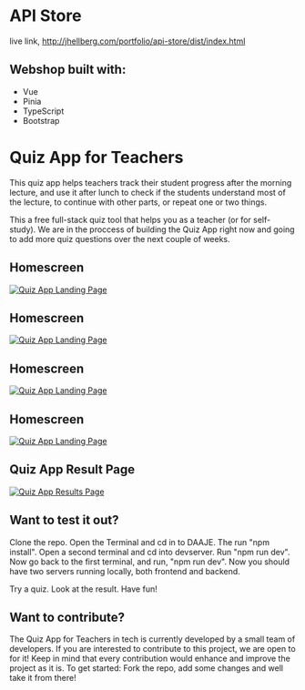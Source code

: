 # API Store
live link, http://jhellberg.com/portfolio/api-store/dist/index.html

## Webshop built with:
- Vue
- Pinia
- TypeScript
- Bootstrap

# Quiz App for Teachers
This quiz app helps teachers track their student progress after the morning lecture, and use it after lunch to check if the students understand most of the lecture, to continue with other parts, or repeat one or two things.

This a free full-stack quiz tool that helps you as a teacher (or for self-study). We are in the proccess of building the Quiz App right now and going to add more quiz questions over the next couple of weeks.

## Homescreen
[![Quiz App Landing Page](http://jhellberg.com/images/api-store-screenshot-1.jpg)](http://jhellberg.com/portfolio/api-store/dist/index.html)

## Homescreen
[![Quiz App Landing Page](http://jhellberg.com/images/api-store-screenshot-2.jpg)](#)

## Homescreen
[![Quiz App Landing Page](http://jhellberg.com/images/api-store-screenshot-3.jpg)](#)

## Homescreen
[![Quiz App Landing Page](http://jhellberg.com/images/api-store-screenshot-4.jpg)](#)


## Quiz App Result Page
[![Quiz App Results Page](http://jhellberg.com/images/quiz-app-results.png)](#)

## Want to test it out?

Clone the repo. Open the Terminal and cd in to DAAJE. The run "npm install".  Open a second terminal and cd into devserver. Run "npm run dev". Now go back to the first terminal, and run, "npm run dev". Now you should have two servers running locally, both frontend and backend.

Try a quiz. Look at the result. Have fun!

## Want to contribute?
The Quiz App for Teachers in tech is currently developed by a small team of developers. If you are interested to contribute to this project, we are open to for it! Keep in mind that every contribution would enhance and improve the project as it is. To get started: Fork the repo, add some changes and well take it from there!

